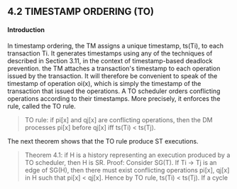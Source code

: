 4.2 TIMESTAMP ORDERING (TO)
-----------------

#### Introduction

In timestamp ordering, the TM assigns a unique timestamp, ts(Ti), to each transaction Ti. It generates timestamps using any 
of the techniques of described in Section 3.11, in the context of timestamp-based deadlock prevention. the TM attaches a 
transaction's timestamp to each operation issued by the transaction. It will therefore be convenient to speak of the timestamp 
of operation oi(x), which is simply the timestamp of the transaction that issued the operations. A TO scheduler orders 
conflicting operations according to their timestamps. More precisely, it enforces the rule, called the TO rule.

> TO rule: if pi[x] and qj[x] are conflicting operations, then the DM processes pi[x] before qj[x] iff ts(Ti) < ts(Tj).

The next theorem shows that the TO rule produce ST executions.

> Theorem 4.1: if H is a history representing an execution produced by a TO scheduler, then H is SR.
> Proof: Consider SG(T). If Ti -> Tj is an edge of SG(H), then there must exist conflicting operations pi[x], qj[x] in H such 
> that pi[x] < qj[x]. Hence by TO rule, ts(Ti) < ts(Tj). If a cycle 



